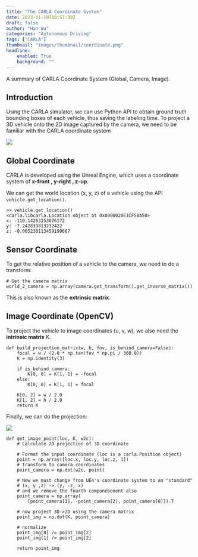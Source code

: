 ```yaml
---
title: "The CARLA Coordinate System"
date: 2023-11-19T10:57:39Z
draft: false
author: "Han Wu"
categories: "Autonomous Driving"
tags: ["CARLA"]
thumbnail: "images/thumbnail/coordinate.png"
headline: 
    enabled: True
    background: ""
---
```


A summary of CARLA Coordinate System (Global, Camera, Image).

<!--more--> 

## Introduction

Using the CARLA simulator, we can use Python API to obtain ground truth bounding boxes of each vehicle, thus saving the labeling time. To project a 3D vehicle onto the 2D image captured by the camera, we need to be familiar with the CARLA coordinate system 

![](../../images/carla-coordinate/overview.png)

## Global Coordinate

CARLA is developed using the Unreal Engine, which uses a coordinate system of **x-front , y-right , z-up**.

We can get the world location (x, y, z) of a vehicle using the API `vehicle.get_location()`.

```
>> vehicle.get_location()
<carla.libcarla.Location object at 0x0000020E1CF58A50>
x: -110.14263153076172
y: -7.242839813232422
z: -0.005238113459199667
```

## Sensor Coordinate

To get the relative position of a vehicle to the camera, we need to do a transform:

```
# Get the camera matrix 
world_2_camera = np.array(camera.get_transform().get_inverse_matrix())
```

This is also known as the **extrinsic matrix**.


## Image Coordinate (OpenCV)

To project the vehicle to image coordinates (u, v, w), we also need the **intrinsic matrix** K.

```
def build_projection_matrix(w, h, fov, is_behind_camera=False):
    focal = w / (2.0 * np.tan(fov * np.pi / 360.0))
    K = np.identity(3)

    if is_behind_camera:
        K[0, 0] = K[1, 1] = -focal
    else:
        K[0, 0] = K[1, 1] = focal

    K[0, 2] = w / 2.0
    K[1, 2] = h / 2.0
    return K
```

Finally, we can do the projection:

![](../../images/carla-coordinate/math.png)

```
def get_image_point(loc, K, w2c):
    # Calculate 2D projection of 3D coordinate

    # Format the input coordinate (loc is a carla.Position object)
    point = np.array([loc.x, loc.y, loc.z, 1])
    # transform to camera coordinates
    point_camera = np.dot(w2c, point)

    # New we must change from UE4's coordinate system to an "standard"
    # (x, y ,z) -> (y, -z, x)
    # and we remove the fourth componebonent also
    point_camera = np.array(
        [point_camera[1], -point_camera[2], point_camera[0]]).T

    # now project 3D->2D using the camera matrix
    point_img = np.dot(K, point_camera)

    # normalize
    point_img[0] /= point_img[2]
    point_img[1] /= point_img[2]

    return point_img
```
